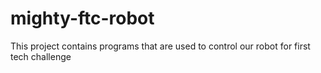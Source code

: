 # mighty-ftc-robot
This project contains programs that are used to control our robot for first tech challenge

